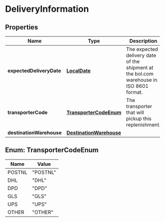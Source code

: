 # DeliveryInformation

## Properties

 Name                     | Type                                                | Description                                                                             | Notes 
--------------------------|-----------------------------------------------------|-----------------------------------------------------------------------------------------|-------
 **expectedDeliveryDate** | [**LocalDate**](LocalDate.md)                       | The expected delivery date of the shipment at the bol.com warehouse in ISO 8601 format. |
 **transporterCode**      | [**TransporterCodeEnum**](#TransporterCodeEnum)     | The transporter that will pickup this replenishment.                                    |
 **destinationWarehouse** | [**DestinationWarehouse**](DestinationWarehouse.md) |                                                                                         |

<a name="TransporterCodeEnum"></a>

## Enum: TransporterCodeEnum

 Name   | Value              
--------|--------------------
 POSTNL | &quot;POSTNL&quot; 
 DHL    | &quot;DHL&quot;    
 DPD    | &quot;DPD&quot;    
 GLS    | &quot;GLS&quot;    
 UPS    | &quot;UPS&quot;    
 OTHER  | &quot;OTHER&quot;  



